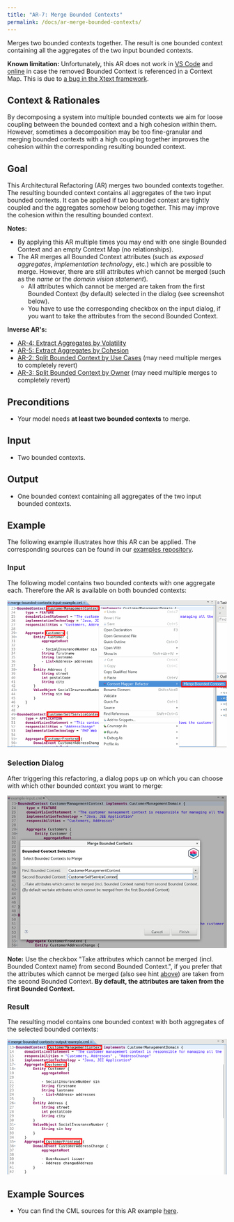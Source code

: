 ```yaml
---
title: "AR-7: Merge Bounded Contexts"
permalink: /docs/ar-merge-bounded-contexts/
---
```


Merges two bounded contexts together. The result is one bounded context containing all the aggregates of the two input bounded
contexts.

<div class="alert alert-custom">
<strong>Known limitation:</strong> Unfortunately, this AR does not work in <a href="/docs/vs-code/">VS Code</a> and <a href="/docs/online-ide/">online</a> in case the removed Bounded Context is referenced in a Context Map. This is due to <a href="https://github.com/eclipse/xtext-core/issues/1494">a bug in the Xtext framework</a>.
</div>

## Context & Rationales
By decomposing a system into multiple bounded contexts we aim for loose coupling between the bounded context and a high cohesion 
within them. However, sometimes a decomposition may be too fine-granular and merging bounded contexts with a high
coupling together improves the cohesion within the corresponding resulting bounded context.

## Goal
This Architectural Refactoring (AR) merges two bounded contexts together. The resulting bounded context contains all aggregates
of the two input bounded contexts. It can be applied if two bounded context are tightly coupled and the aggregates somehow
belong together. This may improve the cohesion within the resulting bounded context.

**Notes:**
 * By applying this AR multiple times you may end with one single Bounded Context and an empty Context Map (no relationships).
 * The AR merges all Bounded Context attributes (such as _exposed aggregates_, _implementation technology_, etc.) which are possible
   to merge. However, there are still attributes which cannot be merged (such as the _name_ or the _domain vision statement_).
    * All attributes which cannot be merged are taken from the first Bounded Context (by default) selected in the dialog 
      (see screenshot below).
    * You have to use the corresponding checkbox on the input dialog, if you want to take the attributes from the second Bounded Context.

**Inverse AR's:**
 * [AR-4: Extract Aggregates by Volatility](/docs/ar-extract-aggregates-by-volatility/)
 * [AR-5: Extract Aggregates by Cohesion](/docs/ar-extract-aggregates-by-cohesion/)
 * [AR-2: Split Bounded Context by Use Cases](/docs/ar-split-bounded-context-by-use-cases/) (may need multiple merges to completely revert)
 * [AR-3: Split Bounded Context by Owner](/docs/ar-split-bounded-context-by-owners/) (may need multiple merges to completely revert)
 
## Preconditions
 * Your model needs **at least two bounded contexts** to merge.

## Input
 * Two bounded contexts.
 
## Output
 * One bounded context containing all aggregates of the two input bounded contexts.
 
## Example
The following example illustrates how this AR can be applied. The corresponding sources can be found in our 
[examples repository](https://github.com/ContextMapper/context-mapper-examples/tree/master/src/main/cml/architectural-refactorings).

### Input
The following model contains two bounded contexts with one aggregate each. Therefore the AR is available on both bounded contexts:

<a href="/img/merge-bounded-contexts-input.png">![Merge Bounded Contexts Example Input](/img/merge-bounded-contexts-input.png)</a>

### Selection Dialog
After triggering this refactoring, a dialog pops up on which you can choose with which other bounded context you want to merge:

<a href="/img/merge-bounded-contexts-dialog.png">![Merge Bounded Contexts Example Dialog](/img/merge-bounded-contexts-dialog.png)</a>

<div class="alert alert-custom">
<strong>Note:</strong> Use the checkbox "Take attributes which cannot be merged (incl. Bounded Context name) from second Bounded
Context.", if you prefer that the attributes which cannot be merged (also see hint <a href="#goal">above</a>) are taken from the 
second Bounded Context. <strong>By default, the attributes are taken from the first Bounded Context.</strong>
</div>

### Result
The resulting model contains one bounded context with both aggregates of the selected bounded contexts:

<a href="/img/merge-bounded-contexts-output.png">![Merge Bounded Contexts Example Output](/img/merge-bounded-contexts-output.png)</a>

## Example Sources
 * You can find the CML sources for this AR example 
   [here](https://github.com/ContextMapper/context-mapper-examples/tree/master/src/main/cml/architectural-refactorings/AR-7-Merge-Bounded-Contexts).
